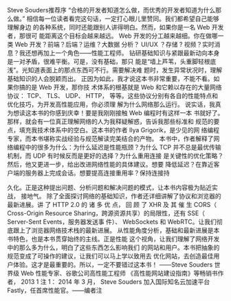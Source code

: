 
Steve Souders推荐序
“合格的开发者知道怎么做，而优秀的开发者知道为什么那么做。”
相信每一位读者看完这句话，一定打心眼儿里赞同。我们都希望自己能够理解身边
的各种系统，同时还能跟别人讲得明白。然而，如果你是一名 Web 开发者，那很可
能距离这个目标会越来越远。
Web 开发的分工越来越细。你在做哪一类 Web 开发？前端？后端？运维？大数据
分析？ UI/UX ？存储 ? 视频？实时消息？我还想再加上一个角色——性能工程师。
钻研基础知识与紧跟最新动向本身是一对矛盾，很难平衡。可是，没有基础，那只
能是“墙上芦苇，头重脚轻根底浅”。光知道表面上的那点东西可不行。需要解决难
题时，发生异常状况时，理解基础知识的人会脱颖而出。
正因为如此，我才说这本书非常重要，不能不看。如果你搞的是 Web 开发，那你技
术体系的根基就是 Web 和它赖以存在的大量网络协议： TCP、 TLS、 UDP、 HTTP，
等等。这些协议分别有各自的性能特点和优化技巧，为开发高性能应用，你必须理
解为什么网络那么运行。
说实话，我真为想读这本书的你感到庆幸！要是我刚刚接触 Web 编程时有这样一本
书就好了。那样，就会有一位真正理解网络的人为我释疑解惑，告诉我那些标准和
规范的要点，填充我技术体系中的空白。这本书的作者 Ilya Grigorik，是少见的网
络编程专家，而本书堪称实战经验与规范解读完美结合的产物。
本书中，作者解释了网络编程中的很多为什么：为什么延迟是性能瓶颈？为什么
TCP 并不总是最优传输机制，而 UDP 有时候反而是更好的选择？为什么重用连接
是关键性的优化策略？然后，他又更进一步，给出改进网络性能的具体建议。想要
降低延迟？在靠近客户端的服务器上完成会话。想要提高连接重用率？保持连接持

久化。正是这种提出问题、分析问题和解决问题的模式，让本书内容极为贴近实战，
接地气。
除了全面探讨网络的基础知识，作者还详细讲解了协议和浏览器的最新进展。讲
了 HTTP 2.0 的 诸 多 优 点， 回 顾 了 XHR 及 其 催 生 CORS（ Cross-Origin Resource
Sharing，跨源资源共享）的局限性，还有 SSE（ Server-Sent Events，服务器发送事
件）、 WebSockets 和 WebRTC。让我们彻底跟上了浏览器网络技术栈的最新进展。
从性能角度分析，基础和最新进展是本书特色，也是本书贯穿始终的主线。正是性能
这个视角，让我们理解了网络开发中的那么多为什么，明白了这些东西怎么影响我们
的网站和用户。本书把抽象的规范变成了可操作的建议，让我们可以马上学以致用去
优化网站，去创造最佳用户体验。这才是最重要的。所以，一定不要错过这本书！
——Steve Souders
世界级 Web 性能专家、谷歌公司高性能工程师
《高性能网站建设指南》等畅销书作者， 2013 1
注 1： 2014 年 3 月， Steve Souders 加入国际知名云加速平台 Fastly，任首席性能官。——编者注
